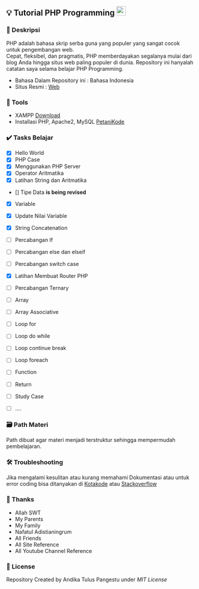 ## 💡 Tutorial PHP Programming <img src="https://cdn3.iconfinder.com/data/icons/popular-services-brands/512/php-256.png" width="25px" height="25px">

### 📝 Deskripsi 
PHP adalah bahasa skrip serba guna yang populer yang sangat cocok untuk pengembangan web. \
Cepat, fleksibel, dan pragmatis, 
PHP memberdayakan segalanya mulai dari blog Anda hingga situs web paling populer di dunia.
Repository ini hanyalah catatan saya selama belajar PHP Programming.

- Bahasa Dalam Repository ini : Bahasa Indonesia
- Situs Resmi : [Web](https://www.php.net/ "Pergi ke Official Page")

### 🎒 Tools
- XAMPP [Download](https://www.apachefriends.org/) 
- Installasi PHP, Apache2, MySQL [PetaniKode](https://www.petanikode.com/pemrograman-web-di-linux/)

### ✔️ Tasks Belajar 

- [x] Hello World
- [x] PHP Case
- [x] Menggunakan PHP Server
- [x] Operator Aritmatika
- [x] Latihan String dan Aritmatika
- [] Tipe Data **is being revised**
- [x] Variable
- [x] Update Nilai Variable
- [x] String Concatenation
- [ ] Percabangan If
- [ ] Percabangan else dan elseif
- [ ] Percabangan switch case
- [x] Latihan Membuat Router PHP
- [ ] Percabangan Ternary
- [ ] Array
- [ ] Array Associative
- [ ] Loop for
- [ ] Loop do while
- [ ] Loop continue break
- [ ] Loop foreach
- [ ] Function
- [ ] Return
- [ ] Study Case
- [ ] ....


### 🗃️ Path Materi 
Path dibuat agar materi menjadi terstruktur sehingga mempermudah pembelajaran.


### 🛠️ Troubleshooting
Jika mengalami kesulitan atau kurang memahami Dokumentasi atau untuk error coding bisa ditanyakan di [Kotakode](kotakode.com) atau [Stackoverflow](stackoverflow.com)

### 🙏 Thanks 
- Allah SWT
- My Parents
- My Family
- Nafatul Adistianingrum
- All Friends
- All Site Reference
- All Youtube Channel Reference

### 🔐 License 
Repository Created by Andika Tulus Pangestu under *MIT License*
